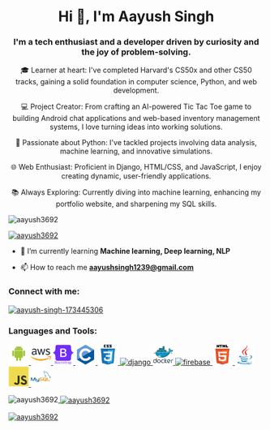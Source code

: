 <h1 align="center">Hi 👋, I'm Aayush Singh</h1>
<h3 align="center">
  <strong>I'm a tech enthusiast and a developer driven by curiosity and the joy of problem-solving.</strong>
</h3>
<p align="center">
  🎓 Learner at heart: I've completed Harvard's CS50x and other CS50 tracks, gaining a solid foundation in computer science, Python, and web development.
</p>
<p align="center">
  💻 Project Creator: From crafting an AI-powered Tic Tac Toe game to building Android chat applications and web-based inventory management systems, I love turning ideas into working solutions.
</p>
<p align="center">
  🌟 Passionate about Python: I've tackled projects involving data analysis, machine learning, and innovative simulations.
</p>
<p align="center">
  🌐 Web Enthusiast: Proficient in Django, HTML/CSS, and JavaScript, I enjoy creating dynamic, user-friendly applications.
</p>
<p align="center">
  📚 Always Exploring: Currently diving into machine learning, enhancing my portfolio website, and sharpening my SQL skills.
</p>


<p align="left"> <img src="https://komarev.com/ghpvc/?username=aayush3692&label=Profile%20views&color=0e75b6&style=flat" alt="aayush3692" /> </p>

<p align="left"> <a href="https://github.com/ryo-ma/github-profile-trophy"><img src="https://github-profile-trophy.vercel.app/?username=aayush3692" alt="aayush3692" /></a> </p>

- 🌱 I’m currently learning **Machine learning, Deep learning, NLP**

- 📫 How to reach me **aayushsingh1239@gmail.com**

<h3 align="left">Connect with me:</h3>
<p align="left">
<a href="https://linkedin.com/in/aayush-singh-173445306" target="blank"><img align="center" src="https://raw.githubusercontent.com/rahuldkjain/github-profile-readme-generator/master/src/images/icons/Social/linked-in-alt.svg" alt="aayush-singh-173445306" height="30" width="40" /></a>
</p>

<h3 align="left">Languages and Tools:</h3>
<p align="left"> <a href="https://developer.android.com" target="_blank" rel="noreferrer"> <img src="https://raw.githubusercontent.com/devicons/devicon/master/icons/android/android-original-wordmark.svg" alt="android" width="40" height="40"/> </a> <a href="https://aws.amazon.com" target="_blank" rel="noreferrer"> <img src="https://raw.githubusercontent.com/devicons/devicon/master/icons/amazonwebservices/amazonwebservices-original-wordmark.svg" alt="aws" width="40" height="40"/> </a> <a href="https://getbootstrap.com" target="_blank" rel="noreferrer"> <img src="https://raw.githubusercontent.com/devicons/devicon/master/icons/bootstrap/bootstrap-plain-wordmark.svg" alt="bootstrap" width="40" height="40"/> </a> <a href="https://www.cprogramming.com/" target="_blank" rel="noreferrer"> <img src="https://raw.githubusercontent.com/devicons/devicon/master/icons/c/c-original.svg" alt="c" width="40" height="40"/> </a> <a href="https://www.w3schools.com/css/" target="_blank" rel="noreferrer"> <img src="https://raw.githubusercontent.com/devicons/devicon/master/icons/css3/css3-original-wordmark.svg" alt="css3" width="40" height="40"/> </a> <a href="https://www.djangoproject.com/" target="_blank" rel="noreferrer"> <img src="https://cdn.worldvectorlogo.com/logos/django.svg" alt="django" width="40" height="40"/> </a> <a href="https://www.docker.com/" target="_blank" rel="noreferrer"> <img src="https://raw.githubusercontent.com/devicons/devicon/master/icons/docker/docker-original-wordmark.svg" alt="docker" width="40" height="40"/> </a> <a href="https://firebase.google.com/" target="_blank" rel="noreferrer"> <img src="https://www.vectorlogo.zone/logos/firebase/firebase-icon.svg" alt="firebase" width="40" height="40"/> </a> <a href="https://www.w3.org/html/" target="_blank" rel="noreferrer"> <img src="https://raw.githubusercontent.com/devicons/devicon/master/icons/html5/html5-original-wordmark.svg" alt="html5" width="40" height="40"/> </a> <a href="https://www.java.com" target="_blank" rel="noreferrer"> <img src="https://raw.githubusercontent.com/devicons/devicon/master/icons/java/java-original.svg" alt="java" width="40" height="40"/> </a> <a href="https://developer.mozilla.org/en-US/docs/Web/JavaScript" target="_blank" rel="noreferrer"> <img src="https://raw.githubusercontent.com/devicons/devicon/master/icons/javascript/javascript-original.svg" alt="javascript" width="40" height="40"/> </a> <a href="https://www.mysql.com/" target="_blank" rel="noreferrer"> <img src="https://raw.githubusercontent.com/devicons/devicon/master/icons/mysql/mysql-original-wordmark.svg" alt="mysql" width="40" height="40"/> </a> <a href="https://www.python.org" target="_blank" rel="noreferrer"> 

<p><img align="left" src="https://github-readme-stats.vercel.app/api/top-langs?username=aayush3692&show_icons=true&locale=en&layout=compact" alt="aayush3692" /></p>

<p>&nbsp;<img align="center" src="https://github-readme-stats.vercel.app/api?username=aayush3692&show_icons=true&locale=en" alt="aayush3692" /></p>

<p><img align="center" src="https://github-readme-streak-stats.herokuapp.com/?user=aayush3692&" alt="aayush3692" /></p>
